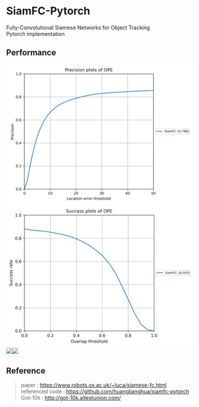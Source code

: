 # SiamFC-Pytorch
Fully-Convolutional Siamese Networks for Object Tracking  
Pytorch implementation

## Performance
![](/reports/OTB2015/SiamFC_defo/precision_plots.png)![](/reports/OTB2015/SiamFC_defo/success_plots.png)  
![](/reports/OTB2015/SiamFC_focalloss/precision_plots.png)![](/reports/OTB2015/SiamFC_focalloss/success_plots.png)  

## Reference
> paper : https://www.robots.ox.ac.uk/~luca/siamese-fc.html  
> referenced code : https://github.com/huanglianghua/siamfc-pytorch  
> Got-10k : http://got-10k.aitestunion.com/  
